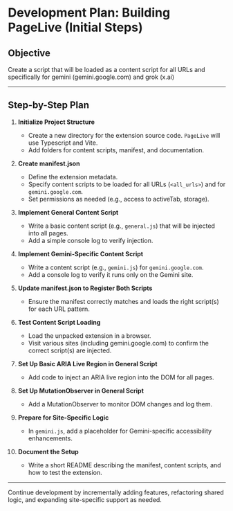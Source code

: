 # Development Plan: Building PageLive (Initial Steps)

## Objective

Create a script that will be loaded as a content script for all URLs and specifically for gemini (gemini.google.com) and grok (x.ai)

---

## Step-by-Step Plan

1. **Initialize Project Structure**
   - Create a new directory for the extension source code. `PageLive` will use Typescript and Vite.
   - Add folders for content scripts, manifest, and documentation.

2. **Create manifest.json**
   - Define the extension metadata.
   - Specify content scripts to be loaded for all URLs (`<all_urls>`) and for `gemini.google.com`.
   - Set permissions as needed (e.g., access to activeTab, storage).

3. **Implement General Content Script**
   - Write a basic content script (e.g., `general.js`) that will be injected into all pages.
   - Add a simple console log to verify injection.

4. **Implement Gemini-Specific Content Script**
   - Write a content script (e.g., `gemini.js`) for `gemini.google.com`.
   - Add a console log to verify it runs only on the Gemini site.

5. **Update manifest.json to Register Both Scripts**
   - Ensure the manifest correctly matches and loads the right script(s) for each URL pattern.

6. **Test Content Script Loading**
   - Load the unpacked extension in a browser.
   - Visit various sites (including gemini.google.com) to confirm the correct script(s) are injected.

7. **Set Up Basic ARIA Live Region in General Script**
   - Add code to inject an ARIA live region into the DOM for all pages.

8. **Set Up MutationObserver in General Script**
   - Add a MutationObserver to monitor DOM changes and log them.

9. **Prepare for Site-Specific Logic**
   - In `gemini.js`, add a placeholder for Gemini-specific accessibility enhancements.

10. **Document the Setup**
    - Write a short README describing the manifest, content scripts, and how to test the extension.

---

Continue development by incrementally adding features, refactoring shared logic, and expanding site-specific support as needed.
